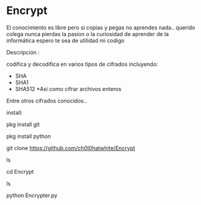 # Encrypt


El conocimiento es libre pero si copias y pegas no aprendes nada.. querido colega 
nunca pierdas la pasion o la curiosidad de aprender de la informática espero 
te sea de utilidad mi codigo 


Descripción :

codifica y decodifica en varios tipos de cifrados
incluyendo:

* SHA
* SHA1
* SHA512
*Asi como cifrar archivos enteros

Entre otros cifrados conocidos..

install:

pkg install git

pkg install python

git clone 
 https://github.com/ch0l0hatwhite/Encrypt

ls

cd Encrypt

ls

python Encrypter.py

